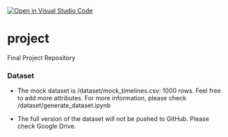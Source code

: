 [![Open in Visual Studio Code](https://classroom.github.com/assets/open-in-vscode-c66648af7eb3fe8bc4f294546bfd86ef473780cde1dea487d3c4ff354943c9ae.svg)](https://classroom.github.com/online_ide?assignment_repo_id=9132283&assignment_repo_type=AssignmentRepo)
# project
Final Project Repository

### Dataset

- The mock dataset is /dataset/mock_timelines.csv: 1000 rows. Feel free to add more attributes. For more information, please check /dataset/generate_dataset.ipynb

- The full version of the dataset will not be pushed to GitHub. Please check Google Drive.